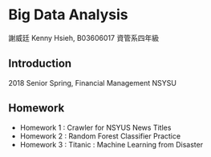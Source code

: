 Big Data Analysis
===
謝威廷 Kenny Hsieh, B03606017 資管系四年級

## Introduction
2018 Senior Spring, Financial Management NSYSU

## Homework
- Homework 1 : Crawler for NSYUS News Titles
- Homework 2 : Random Forest Classifier Practice
- Homework 3 : Titanic : Machine Learning from Disaster